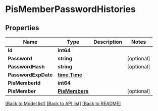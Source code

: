 # PisMemberPasswordHistories

## Properties

Name | Type | Description | Notes
------------ | ------------- | ------------- | -------------
**Id** | **int64** |  | 
**Password** | **string** |  | [optional] 
**PasswordHash** | **string** |  | [optional] 
**PasswordExpDate** | [**time.Time**](time.Time.md) |  | 
**PisMemberId** | **int64** |  | 
**PisMember** | [**PisMembers**](PisMembers.md) |  | [optional] 

[[Back to Model list]](../README.md#documentation-for-models) [[Back to API list]](../README.md#documentation-for-api-endpoints) [[Back to README]](../README.md)


